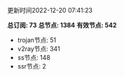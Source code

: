 更新时间2022-12-20 07:41:23

**总订阅: 73**
**总节点: 1384**
**有效节点: 542**
- trojan节点: 51
- v2ray节点: 341
- ss节点: 148
- ssr节点: 2
